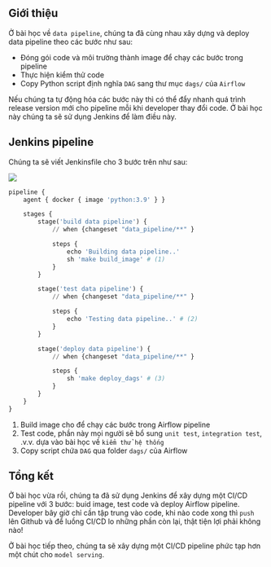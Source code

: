 ## Giới thiệu
Ở bài học về `data pipeline`, chúng ta đã cùng nhau xây dựng và deploy data pipeline theo các bước như sau:

- Đóng gói code và môi trường thành image để chạy các bước trong pipeline
- Thực hiện kiểm thử code
- Copy Python script định nghĩa `DAG` sang thư mục `dags/` của `Airflow`

Nếu chúng ta tự động hóa các bước này thì có thể đẩy nhanh quá trình release version mới cho pipeline mỗi khi developer thay đổi code.
Ở bài học này chúng ta sẽ sử dụng Jenkins để làm điều này.

## Jenkins pipeline
Chúng ta sẽ viết Jenkinsfile cho 3 bước trên như sau:

<img src="../../../assets/images/mlops-crash-course/ci-cd/cicd_data_pipeline.png" loading="lazy" />

```py title="Jenkinsfile" linenums="1"
pipeline {
    agent { docker { image 'python:3.9' } }

    stages {
        stage('build data pipeline') {
            // when {changeset "data_pipeline/**" }

            steps {
                echo 'Building data pipeline..'
                sh 'make build_image' # (1)
            }
        }

        stage('test data pipeline') {
            // when {changeset "data_pipeline/**" }

            steps {
                echo 'Testing data pipeline..' # (2)
            }
        }

        stage('deploy data pipeline') {
            // when {changeset "data_pipeline/**" }

            steps {
                sh 'make deploy_dags' # (3)
            }
        }
    }
}

```

1. Build image cho để chạy các bước trong Airflow pipeline
2. Test code, phần này mọi người sẽ bổ sung `unit test`, `integration test`, .v.v. dựa vào bài học về `kiểm thử hệ thống`
3. Copy script chứa `DAG` qua folder `dags/` của Airflow

## Tổng kết
Ở bài học vừa rồi, chúng ta đã sử dụng Jenkins để xây dựng một CI/CD pipeline với 3 bước: buid image, test code và deploy Airflow pipeline. Developer bây giờ chỉ cần tập trung vào code, khi nào code xong thì `push` lên Github và để luồng CI/CD lo những phần còn lại, thật tiện lợi phải không nào!

Ở bài học tiếp theo, chúng ta sẽ xây dựng một CI/CD pipeline phức tạp hơn một chút cho `model serving`.
